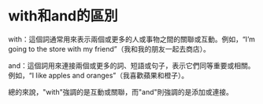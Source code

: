 # with和and的區別

with：這個詞通常用來表示兩個或更多的人或事物之間的關聯或互動。例如，“I’m going to the store with my friend”（我和我的朋友一起去商店）。    

and：這個詞用來連接兩個或更多的詞、短語或句子，表示它們同等重要或相關。例如，“I like apples and oranges”（我喜歡蘋果和橙子）。    

總的來說，"with"強調的是互動或關聯，而"and"則強調的是添加或連接。    